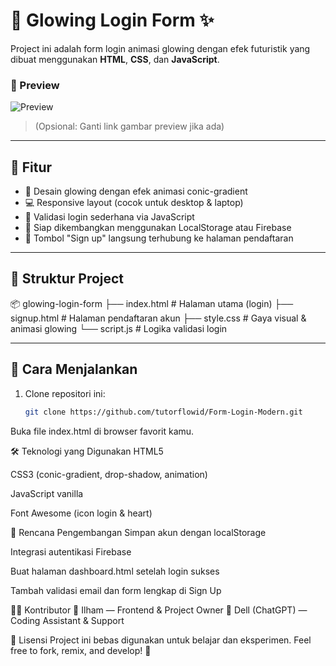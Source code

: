 # 🔐 Glowing Login Form ✨

Project ini adalah form login animasi glowing dengan efek futuristik yang dibuat menggunakan **HTML**, **CSS**, dan **JavaScript**.

### 📸 Preview
![Preview]([https://user-images.githubusercontent.com/your-image-link.png](https://res.cloudinary.com/doblyl2yi/image/upload/v1751338659/WhatsApp_Image_2025-07-01_at_09.54.21_iji27o.jpg))
> (Opsional: Ganti link gambar preview jika ada)

---

## 🚀 Fitur

- 🌈 Desain glowing dengan efek animasi conic-gradient
- 💻 Responsive layout (cocok untuk desktop & laptop)
- 🔐 Validasi login sederhana via JavaScript
- 🧠 Siap dikembangkan menggunakan LocalStorage atau Firebase
- 🔁 Tombol "Sign up" langsung terhubung ke halaman pendaftaran

---

## 📁 Struktur Project

📦 glowing-login-form
├── index.html # Halaman utama (login)
├── signup.html # Halaman pendaftaran akun
├── style.css # Gaya visual & animasi glowing
└── script.js # Logika validasi login

---

## 🔧 Cara Menjalankan

1. Clone repositori ini:
   ```bash
   git clone https://github.com/tutorflowid/Form-Login-Modern.git
Buka file index.html di browser favorit kamu.

🛠️ Teknologi yang Digunakan
HTML5

CSS3 (conic-gradient, drop-shadow, animation)

JavaScript vanilla

Font Awesome (icon login & heart)

📌 Rencana Pengembangan
 Simpan akun dengan localStorage

 Integrasi autentikasi Firebase

 Buat halaman dashboard.html setelah login sukses

 Tambah validasi email dan form lengkap di Sign Up

🧑‍💻 Kontributor
🧔 Ilham — Frontend & Project Owner
🤖 Dell (ChatGPT) — Coding Assistant & Support

📄 Lisensi
Project ini bebas digunakan untuk belajar dan eksperimen.
Feel free to fork, remix, and develop! 🚀

